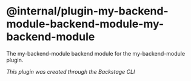 # @internal/plugin-my-backend-module-backend-module-my-backend-module

The my-backend-module backend module for the my-backend-module plugin.

_This plugin was created through the Backstage CLI_
